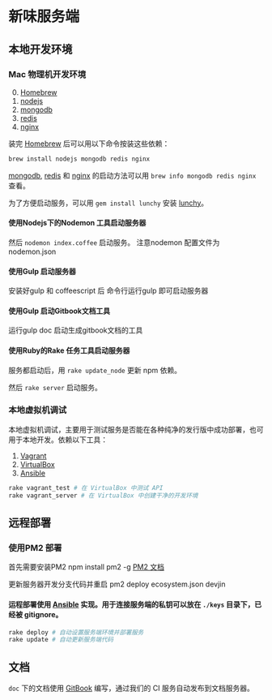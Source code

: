 # 新味服务端

## 本地开发环境

### Mac 物理机开发环境

0. [Homebrew]
1. [nodejs]
2. [mongodb]
3. [redis]
4. [nginx]

装完 [Homebrew] 后可以用以下命令按装这些依赖：

``` bash
brew install nodejs mongodb redis nginx
```

[mongodb], [redis] 和 [nginx] 的启动方法可以用 `brew info mongodb redis nginx` 查看。

为了方便启动服务，可以用 `gem install lunchy` 安装 [lunchy]。


#### 使用Nodejs下的Nodemon 工具启动服务器

然后 `nodemon index.coffee` 启动服务。 注意nodemon 配置文件为nodemon.json

#### 使用Gulp 启动服务器

安装好gulp 和 coffeescript 后 命令行运行gulp 即可启动服务器

#### 使用Gulp 启动Gitbook文档工具
运行gulp doc 启动生成gitbook文档的工具


#### 使用Ruby的Rake 任务工具启动服务器

服务都启动后，用 `rake update_node` 更新 npm 依赖。

然后 `rake server` 启动服务。




### 本地虚拟机调试

本地虚拟机调试，主要用于测试服务是否能在各种纯净的发行版中成功部署，也可用于本地开发。依赖以下工具：

1. [Vagrant]
2. [VirtualBox]
3. [Ansible]

``` bash
rake vagrant_test # 在 VirtualBox 中测试 API
rake vagrant_server # 在 VirtualBox 中创建干净的开发环境
```




## 远程部署


### 使用PM2 部署

首先需要安装PM2 npm install pm2 -g  [PM2 文档](https://github.com/Unitech/pm2)

更新服务器开发分支代码并重启 pm2 deploy ecosystem.json devjin



#### 运程部署使用 [Ansible] 实现。用于连接服务端的私钥可以放在 `./keys` 目录下，已经被 gitignore。

``` bash
rake deploy # 自动设置服务端环境并部署服务
rake update # 自动更新服务端代码
```

## 文档

`doc` 下的文档使用 [GitBook] 编写，通过我们的 CI 服务自动发布到文档服务器。


[Ansible]: http://ansible.com
[Homebrew]: https://brew.sh
[nodejs]: https://nodejs.org
[mongodb]: https://www.mongodb.org
[redis]: http://redis.io
[nginx]: http://nginx.org
[Vagrant]: https://vagrantup.com
[lunchy]: https://github.com/eddiezane/lunchy
[VirtualBox]: https://www.virtualbox.org
[GitBook]: https://gitbook.com
